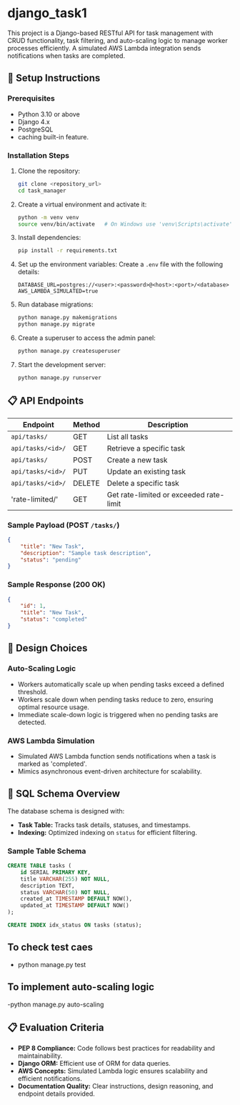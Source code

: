 # django_task1

This project is a Django-based RESTful API for task management with CRUD functionality, task filtering, and auto-scaling logic to manage worker processes efficiently. A simulated AWS Lambda integration sends notifications when tasks are completed.

## 🚀 Setup Instructions

### Prerequisites
- Python 3.10 or above
- Django 4.x
- PostgreSQL 
- caching built-in feature.

### Installation Steps
1. Clone the repository:
   ```bash
   git clone <repository_url>
   cd task_manager
   ```
2. Create a virtual environment and activate it:
   ```bash
   python -m venv venv
   source venv/bin/activate   # On Windows use 'venv\Scripts\activate'
   ```
3. Install dependencies:
   ```bash
   pip install -r requirements.txt
   ```
4. Set up the environment variables:
   Create a `.env` file with the following details:
   ```env
   DATABASE_URL=postgres://<user>:<password>@<host>:<port>/<database>
   AWS_LAMBDA_SIMULATED=true
   ```
5. Run database migrations:
   ```bash
   python manage.py makemigrations
   python manage.py migrate
   ```
6. Create a superuser to access the admin panel:
   ```bash
   python manage.py createsuperuser
   ```
7. Start the development server:
   ```bash
   python manage.py runserver
   ```

## 📋 API Endpoints

| Endpoint                  | Method | Description                         |
|---------------------------|---------|-------------------------------------|
| `api/tasks/`                  | GET     | List all tasks                     |
| `api/tasks/<id>/`             | GET     | Retrieve a specific task            |
| `api/tasks/`                  | POST    | Create a new task                   |
| `api/tasks/<id>/`             | PUT     | Update an existing task             |
| `api/tasks/<id>/`             | DELETE  | Delete a specific task              |
| 'rate-limited/'               | GET     | Get rate-limited or exceeded rate-limit|


### Sample Payload (POST `/tasks/`)
```json
{
    "title": "New Task",
    "description": "Sample task description",
    "status": "pending"
}
```

### Sample Response (200 OK)
```json
{
    "id": 1,
    "title": "New Task",
    "status": "completed"
}
```

## 🧠 Design Choices

### Auto-Scaling Logic
- Workers automatically scale up when pending tasks exceed a defined threshold.
- Workers scale down when pending tasks reduce to zero, ensuring optimal resource usage.
- Immediate scale-down logic is triggered when no pending tasks are detected.

### AWS Lambda Simulation
- Simulated AWS Lambda function sends notifications when a task is marked as 'completed'.
- Mimics asynchronous event-driven architecture for scalability.

## 📂 SQL Schema Overview
The database schema is designed with:
- **Task Table:** Tracks task details, statuses, and timestamps.
- **Indexing:** Optimized indexing on `status` for efficient filtering.

### Sample Table Schema
```sql
CREATE TABLE tasks (
    id SERIAL PRIMARY KEY,
    title VARCHAR(255) NOT NULL,
    description TEXT,
    status VARCHAR(50) NOT NULL,
    created_at TIMESTAMP DEFAULT NOW(),
    updated_at TIMESTAMP DEFAULT NOW()
);

CREATE INDEX idx_status ON tasks (status);
```

## To check test caes
- python manage.py test
## To implement auto-scaling logic
-python manage.py auto-scaling

## 📋 Evaluation Criteria
- **PEP 8 Compliance:** Code follows best practices for readability and maintainability.
- **Django ORM:** Efficient use of ORM for data queries.
- **AWS Concepts:** Simulated Lambda logic ensures scalability and efficient notifications.
- **Documentation Quality:** Clear instructions, design reasoning, and endpoint details provided.

 

